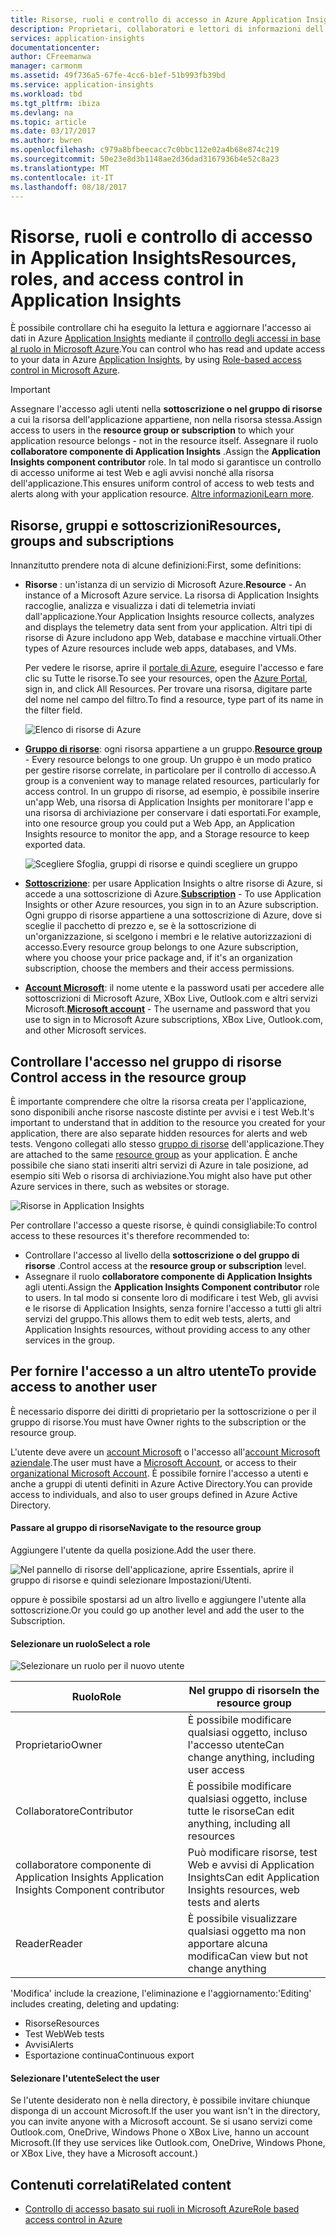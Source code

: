 ```yaml
---
title: Risorse, ruoli e controllo di accesso in Azure Application Insights | Microsoft Docs
description: Proprietari, collaboratori e lettori di informazioni dell'organizzazione.
services: application-insights
documentationcenter: 
author: CFreemanwa
manager: carmonm
ms.assetid: 49f736a5-67fe-4cc6-b1ef-51b993fb39bd
ms.service: application-insights
ms.workload: tbd
ms.tgt_pltfrm: ibiza
ms.devlang: na
ms.topic: article
ms.date: 03/17/2017
ms.author: bwren
ms.openlocfilehash: c979a8bfbeecacc7c0bbc112e02a4b68e874c219
ms.sourcegitcommit: 50e23e8d3b1148ae2d36dad3167936b4e52c8a23
ms.translationtype: MT
ms.contentlocale: it-IT
ms.lasthandoff: 08/18/2017
---
```

# <a name="resources-roles-and-access-control-in-application-insights"></a><span data-ttu-id="d61a2-103">Risorse, ruoli e controllo di accesso in Application Insights</span><span class="sxs-lookup"><span data-stu-id="d61a2-103">Resources, roles, and access control in Application Insights</span></span>
<span data-ttu-id="d61a2-104">È possibile controllare chi ha eseguito la lettura e aggiornare l'accesso ai dati in Azure [Application Insights][start] mediante il [controllo degli accessi in base al ruolo in Microsoft Azure](../active-directory/role-based-access-control-configure.md).</span><span class="sxs-lookup"><span data-stu-id="d61a2-104">You can control who has read and update access to your data in Azure [Application Insights][start], by using [Role-based access control in Microsoft Azure](../active-directory/role-based-access-control-configure.md).</span></span>

> [!IMPORTANT]
> <span data-ttu-id="d61a2-105">Assegnare l'accesso agli utenti nella **sottoscrizione o nel gruppo di risorse** a cui la risorsa dell'applicazione appartiene, non nella risorsa stessa.</span><span class="sxs-lookup"><span data-stu-id="d61a2-105">Assign access to users in the **resource group or subscription** to which your application resource belongs - not in the resource itself.</span></span> <span data-ttu-id="d61a2-106">Assegnare il ruolo **collaboratore componente di Application Insights** .</span><span class="sxs-lookup"><span data-stu-id="d61a2-106">Assign the **Application Insights component contributor** role.</span></span> <span data-ttu-id="d61a2-107">In tal modo si garantisce un controllo di accesso uniforme ai test Web e agli avvisi nonché alla risorsa dell'applicazione.</span><span class="sxs-lookup"><span data-stu-id="d61a2-107">This ensures uniform control of access to web tests and alerts along with your application resource.</span></span> <span data-ttu-id="d61a2-108">[Altre informazioni](#access)</span><span class="sxs-lookup"><span data-stu-id="d61a2-108">[Learn more](#access).</span></span>
> 
> 

## <a name="resources-groups-and-subscriptions"></a><span data-ttu-id="d61a2-109">Risorse, gruppi e sottoscrizioni</span><span class="sxs-lookup"><span data-stu-id="d61a2-109">Resources, groups and subscriptions</span></span>
<span data-ttu-id="d61a2-110">Innanzitutto prendere nota di alcune definizioni:</span><span class="sxs-lookup"><span data-stu-id="d61a2-110">First, some definitions:</span></span>

* <span data-ttu-id="d61a2-111">**Risorse** : un'istanza di un servizio di Microsoft Azure.</span><span class="sxs-lookup"><span data-stu-id="d61a2-111">**Resource** - An instance of a Microsoft Azure service.</span></span> <span data-ttu-id="d61a2-112">La risorsa di Application Insights raccoglie, analizza e visualizza i dati di telemetria inviati dall'applicazione.</span><span class="sxs-lookup"><span data-stu-id="d61a2-112">Your Application Insights resource collects, analyzes and displays the telemetry data sent from your application.</span></span>  <span data-ttu-id="d61a2-113">Altri tipi di risorse di Azure includono app Web, database e macchine virtuali.</span><span class="sxs-lookup"><span data-stu-id="d61a2-113">Other types of Azure resources include web apps, databases, and VMs.</span></span>
  
    <span data-ttu-id="d61a2-114">Per vedere le risorse, aprire il [portale di Azure][portal], eseguire l'accesso e fare clic su Tutte le risorse.</span><span class="sxs-lookup"><span data-stu-id="d61a2-114">To see your resources, open the [Azure Portal][portal], sign in, and click All Resources.</span></span> <span data-ttu-id="d61a2-115">Per trovare una risorsa, digitare parte del nome nel campo del filtro.</span><span class="sxs-lookup"><span data-stu-id="d61a2-115">To find a resource, type part of its name in the filter field.</span></span>
  
    ![Elenco di risorse di Azure](./media/app-insights-resources-roles-access-control/10-browse.png)

<a name="resource-group"></a>

* <span data-ttu-id="d61a2-117">[**Gruppo di risorse**][group]: ogni risorsa appartiene a un gruppo.</span><span class="sxs-lookup"><span data-stu-id="d61a2-117">[**Resource group**][group] - Every resource belongs to one group.</span></span> <span data-ttu-id="d61a2-118">Un gruppo è un modo pratico per gestire risorse correlate, in particolare per il controllo di accesso.</span><span class="sxs-lookup"><span data-stu-id="d61a2-118">A group is a convenient way to manage related resources, particularly for access control.</span></span> <span data-ttu-id="d61a2-119">In un gruppo di risorse, ad esempio, è possibile inserire un'app Web, una risorsa di Application Insights per monitorare l'app e una risorsa di archiviazione per conservare i dati esportati.</span><span class="sxs-lookup"><span data-stu-id="d61a2-119">For example, into one resource group you could put a Web App, an Application Insights resource to monitor the app, and a Storage resource to keep exported data.</span></span>

    ![Scegliere Sfoglia, gruppi di risorse e quindi scegliere un gruppo](./media/app-insights-resources-roles-access-control/11-group.png)

* <span data-ttu-id="d61a2-121">[**Sottoscrizione**](https://manage.windowsazure.com): per usare Application Insights o altre risorse di Azure, si accede a una sottoscrizione di Azure.</span><span class="sxs-lookup"><span data-stu-id="d61a2-121">[**Subscription**](https://manage.windowsazure.com) - To use Application Insights or other Azure resources, you sign in to an Azure subscription.</span></span> <span data-ttu-id="d61a2-122">Ogni gruppo di risorse appartiene a una sottoscrizione di Azure, dove si sceglie il pacchetto di prezzo e, se è la sottoscrizione di un'organizzazione, si scelgono i membri e le relative autorizzazioni di accesso.</span><span class="sxs-lookup"><span data-stu-id="d61a2-122">Every resource group belongs to one Azure subscription, where you choose your price package and, if it's an organization subscription, choose the members and their access permissions.</span></span>
* <span data-ttu-id="d61a2-123">[**Account Microsoft**][account]: il nome utente e la password usati per accedere alle sottoscrizioni di Microsoft Azure, XBox Live, Outlook.com e altri servizi Microsoft.</span><span class="sxs-lookup"><span data-stu-id="d61a2-123">[**Microsoft account**][account] - The username and password that you use to sign in to Microsoft Azure subscriptions, XBox Live, Outlook.com, and other Microsoft services.</span></span>

## <span data-ttu-id="d61a2-124"><a name="access"></a> Controllare l'accesso nel gruppo di risorse</span><span class="sxs-lookup"><span data-stu-id="d61a2-124"><a name="access"></a> Control access in the resource group</span></span>
<span data-ttu-id="d61a2-125">È importante comprendere che oltre la risorsa creata per l'applicazione, sono disponibili anche risorse nascoste distinte per avvisi e i test Web.</span><span class="sxs-lookup"><span data-stu-id="d61a2-125">It's important to understand that in addition to the resource you created for your application, there are also separate hidden resources for alerts and web tests.</span></span> <span data-ttu-id="d61a2-126">Vengono collegati allo stesso [gruppo di risorse](#resource-group) dell'applicazione.</span><span class="sxs-lookup"><span data-stu-id="d61a2-126">They are attached to the same [resource group](#resource-group) as your application.</span></span> <span data-ttu-id="d61a2-127">È anche possibile che siano stati inseriti altri servizi di Azure in tale posizione, ad esempio siti Web o risorsa di archiviazione.</span><span class="sxs-lookup"><span data-stu-id="d61a2-127">You might also have put other Azure services in there, such as websites or storage.</span></span>

![Risorse in Application Insights](./media/app-insights-resources-roles-access-control/00-resources.png)

<span data-ttu-id="d61a2-129">Per controllare l'accesso a queste risorse, è quindi consigliabile:</span><span class="sxs-lookup"><span data-stu-id="d61a2-129">To control access to these resources it's therefore recommended to:</span></span>

* <span data-ttu-id="d61a2-130">Controllare l'accesso al livello della **sottoscrizione o del gruppo di risorse** .</span><span class="sxs-lookup"><span data-stu-id="d61a2-130">Control access at the **resource group or subscription** level.</span></span>
* <span data-ttu-id="d61a2-131">Assegnare il ruolo **collaboratore componente di Application Insights** agli utenti.</span><span class="sxs-lookup"><span data-stu-id="d61a2-131">Assign the **Application Insights Component contributor** role to users.</span></span> <span data-ttu-id="d61a2-132">In tal modo si consente loro di modificare i test Web, gli avvisi e le risorse di Application Insights, senza fornire l'accesso a tutti gli altri servizi del gruppo.</span><span class="sxs-lookup"><span data-stu-id="d61a2-132">This allows them to edit web tests, alerts, and Application Insights resources, without providing access to any other services in the group.</span></span>

## <a name="to-provide-access-to-another-user"></a><span data-ttu-id="d61a2-133">Per fornire l'accesso a un altro utente</span><span class="sxs-lookup"><span data-stu-id="d61a2-133">To provide access to another user</span></span>
<span data-ttu-id="d61a2-134">È necessario disporre dei diritti di proprietario per la sottoscrizione o per il gruppo di risorse.</span><span class="sxs-lookup"><span data-stu-id="d61a2-134">You must have Owner rights to the subscription or the resource group.</span></span>

<span data-ttu-id="d61a2-135">L'utente deve avere un [account Microsoft][account] o l'accesso all'[account Microsoft aziendale](../active-directory/sign-up-organization.md).</span><span class="sxs-lookup"><span data-stu-id="d61a2-135">The user must have a [Microsoft Account][account], or access to their [organizational Microsoft Account](../active-directory/sign-up-organization.md).</span></span> <span data-ttu-id="d61a2-136">È possibile fornire l'accesso a utenti e anche a gruppi di utenti definiti in Azure Active Directory.</span><span class="sxs-lookup"><span data-stu-id="d61a2-136">You can provide access to individuals, and also to user groups defined in Azure Active Directory.</span></span>

#### <a name="navigate-to-the-resource-group"></a><span data-ttu-id="d61a2-137">Passare al gruppo di risorse</span><span class="sxs-lookup"><span data-stu-id="d61a2-137">Navigate to the resource group</span></span>
<span data-ttu-id="d61a2-138">Aggiungere l'utente da quella posizione.</span><span class="sxs-lookup"><span data-stu-id="d61a2-138">Add the user there.</span></span>

![Nel pannello di risorse dell'applicazione, aprire Essentials, aprire il gruppo di risorse e quindi selezionare Impostazioni/Utenti.](./media/app-insights-resources-roles-access-control/01-add-user.png)

<span data-ttu-id="d61a2-141">oppure è possibile spostarsi ad un altro livello e aggiungere l'utente alla sottoscrizione.</span><span class="sxs-lookup"><span data-stu-id="d61a2-141">Or you could go up another level and add the user to the Subscription.</span></span>

#### <a name="select-a-role"></a><span data-ttu-id="d61a2-142">Selezionare un ruolo</span><span class="sxs-lookup"><span data-stu-id="d61a2-142">Select a role</span></span>
![Selezionare un ruolo per il nuovo utente](./media/app-insights-resources-roles-access-control/03-role.png)

| <span data-ttu-id="d61a2-144">Ruolo</span><span class="sxs-lookup"><span data-stu-id="d61a2-144">Role</span></span> | <span data-ttu-id="d61a2-145">Nel gruppo di risorse</span><span class="sxs-lookup"><span data-stu-id="d61a2-145">In the resource group</span></span> |
| --- | --- |
| <span data-ttu-id="d61a2-146">Proprietario</span><span class="sxs-lookup"><span data-stu-id="d61a2-146">Owner</span></span> |<span data-ttu-id="d61a2-147">È possibile modificare qualsiasi oggetto, incluso l'accesso utente</span><span class="sxs-lookup"><span data-stu-id="d61a2-147">Can change anything, including user access</span></span> |
| <span data-ttu-id="d61a2-148">Collaboratore</span><span class="sxs-lookup"><span data-stu-id="d61a2-148">Contributor</span></span> |<span data-ttu-id="d61a2-149">È possibile modificare qualsiasi oggetto, incluse tutte le risorse</span><span class="sxs-lookup"><span data-stu-id="d61a2-149">Can edit anything, including all resources</span></span> |
| <span data-ttu-id="d61a2-150">collaboratore componente di Application Insights </span><span class="sxs-lookup"><span data-stu-id="d61a2-150">Application Insights Component contributor</span></span> |<span data-ttu-id="d61a2-151">Può modificare risorse, test Web e avvisi di Application Insights</span><span class="sxs-lookup"><span data-stu-id="d61a2-151">Can edit Application Insights resources, web tests and alerts</span></span> |
| <span data-ttu-id="d61a2-152">Reader</span><span class="sxs-lookup"><span data-stu-id="d61a2-152">Reader</span></span> |<span data-ttu-id="d61a2-153">È possibile visualizzare qualsiasi oggetto ma non apportare alcuna modifica</span><span class="sxs-lookup"><span data-stu-id="d61a2-153">Can view but not change anything</span></span> |

<span data-ttu-id="d61a2-154">'Modifica' include la creazione, l'eliminazione e l'aggiornamento:</span><span class="sxs-lookup"><span data-stu-id="d61a2-154">'Editing' includes creating, deleting and updating:</span></span>

* <span data-ttu-id="d61a2-155">Risorse</span><span class="sxs-lookup"><span data-stu-id="d61a2-155">Resources</span></span>
* <span data-ttu-id="d61a2-156">Test Web</span><span class="sxs-lookup"><span data-stu-id="d61a2-156">Web tests</span></span>
* <span data-ttu-id="d61a2-157">Avvisi</span><span class="sxs-lookup"><span data-stu-id="d61a2-157">Alerts</span></span>
* <span data-ttu-id="d61a2-158">Esportazione continua</span><span class="sxs-lookup"><span data-stu-id="d61a2-158">Continuous export</span></span>

#### <a name="select-the-user"></a><span data-ttu-id="d61a2-159">Selezionare l'utente</span><span class="sxs-lookup"><span data-stu-id="d61a2-159">Select the user</span></span>

<span data-ttu-id="d61a2-160">Se l'utente desiderato non è nella directory, è possibile invitare chiunque disponga di un account Microsoft.</span><span class="sxs-lookup"><span data-stu-id="d61a2-160">If the user you want isn't in the directory, you can invite anyone with a Microsoft account.</span></span>
<span data-ttu-id="d61a2-161">Se si usano servizi come Outlook.com, OneDrive, Windows Phone o XBox Live, hanno un account Microsoft.</span><span class="sxs-lookup"><span data-stu-id="d61a2-161">(If they use services like Outlook.com, OneDrive, Windows Phone, or XBox Live, they have a Microsoft account.)</span></span>

## <a name="related-content"></a><span data-ttu-id="d61a2-162">Contenuti correlati</span><span class="sxs-lookup"><span data-stu-id="d61a2-162">Related content</span></span>

* [<span data-ttu-id="d61a2-163">Controllo di accesso basato sui ruoli in Microsoft Azure</span><span class="sxs-lookup"><span data-stu-id="d61a2-163">Role based access control in Azure</span></span>](../active-directory/role-based-access-control-configure.md)

<!--Link references-->

[account]: https://account.microsoft.com
[group]: ../azure-resource-manager/resource-group-overview.md
[portal]: https://portal.azure.com/
[start]: app-insights-overview.md
